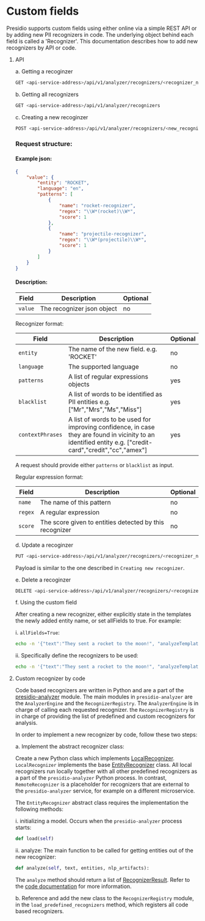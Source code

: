# Custom fields

Presidio supports custom fields using either online via a simple REST API or by adding new PII recognizers in code. The underlying object behind each field is called a 'Recognizer'. This documentation describes how to add new recognizers by API or code.

1. API

    a. Getting a recoginzer

    ```sh
    GET <api-service-address>/api/v1/analyzer/recognizers/<recognizer_name>
    ```

    b. Getting all recognizers

    ```sh
    GET <api-service-address>/api/v1/analyzer/recognizers
    ```

    c. Creating a new recoginzer

    ```sh
    POST <api-service-address>/api/v1/analyzer/recognizers/<new_recognizer_name>
    ```

    ### Request structure:

    #### Example json:

    ```json
    {
        "value": {
            "entity": "ROCKET",
            "language": "en",
            "patterns": [
                {
                    "name": "rocket-recognizer",
                    "regex": "\\W*(rocket)\\W*",
                    "score": 1
                },
                {
                    "name": "projectile-recognizer",
                    "regex": "\\W*(projectile)\\W*",
                    "score": 1
                }
            ]
        }
    }
    ```

    #### Description:

    | Field          | Description                                                       | Optional   |
    | -------------- | ----------------------------------------------------------------- | ---------- |
    | `value` | The recognizer json object                         | no        |

    Recognizer format:

    | Field          | Description                                                       | Optional   |
    | -------------- | ----------------------------------------------------------------- | ---------- |
    | `entity` | The name of the new field. e.g. 'ROCKET'                         | no        |
    | `language` | The supported language                         | no        |
    | `patterns` | A list of regular expressions objects                         | yes        |
    | `blacklist` | A list of words to be identified as PII entities e.g. ["Mr","Mrs","Ms","Miss"]                         | yes        |
    | `contextPhrases` | A list of words to be used for improving confidence, in case they are found in vicinity to an identified entity e.g. ["credit-card","credit","cc","amex"]                         | yes        |

    A request should provide either `patterns` or `blacklist` as input.


    Regular expression format:

    | Field          | Description                                                       | Optional   |
    | -------------- | ----------------------------------------------------------------- | ---------- |
    | `name` | The name of this pattern                         | no        |
    | `regex` | A regular expression                         | no        |
    | `score` | The score given to entities detected by this recognizer                         | no        |

    d. Update a recoginzer

    ```sh
    PUT <api-service-address>/api/v1/analyzer/recognizers/<recognizer_name>
    ```

    Payload is similar to the one described in  `Creating new recognizer`.

    e.  Delete a recoginzer

    ```sh
    DELETE <api-service-address>/api/v1/analyzer/recognizers/<recognizer_name>
    ```

    f. Using the custom field

    After creating a new recognizer, either explicitly state in the templates the newly added entity name, or set allFields to true. For example:

    i. `allFields=True`:

    ```sh
    echo -n '{"text":"They sent a rocket to the moon!", "analyzeTemplate":{"allFields":true}  }' | http <api-service-address>/api/v1/projects/<my-project>/analyze
    ```

    ii. Specifically define the recognizers to be used:

    ```sh
    echo -n '{"text":"They sent a rocket to the moon!", "analyzeTemplate":{"fields":[{"name": "ROCKET"}]}}' | http <api-service-address>/api/v1/projects/<my-project>/analyze    
    ```

2. Custom recognizer by code

    Code based recognizers are written in Python and are a part of the [presidio-analyzer]("../presidio-analyzer") module. The main modules in `presidio-analyzer` are the `AnalyzerEngine` and the `RecognizerRegistry`. The `AnalyzerEngine` is in charge of calling each requested recognizer. the `RecognizerRegistry` is in charge of providing the list of predefined and custom recognizers for analysis.

    In order to implement a new recognizer by code, follow these two steps:

    a. Implement the abstract recognizer class:

    Create a new Python class which implements [LocalRecognizer]("../presidio-analyzer/analyzer/local_recognizer.py"). `LocalRecognizer` implements the base [EntityRecognizer]("../presidio-analyzer/analyzer/entity_recognizer.py") class. All local recognizers run locally together with all other predefined recognizers as a part of the `presidio-analyzer` Python process. In contrast, `RemoteRecognizer` is a placeholder for recognizers that are external to the `presidio-analyzer` service, for example on a different microservice.

    The `EntityRecognizer` abstract class requires the implementation the following methods:

    i. initializing a model. Occurs when the `presidio-analyzer` process starts:

    ```python
    def load(self)
    ```

    ii. analyze: The main function to be called for getting entities out of the new recognizer:

    ```python
    def analyze(self, text, entities, nlp_artifacts):
    ```

    The `analyze` method should return a list of [RecognizerResult]("../presidio-analyzer/analyzer/recognizer_result.py"). Refer to the [code documentation]("../presidio-analyzer/analyzer/entity_recognizer.py") for more information.

    b. Reference and add the new class to the `RecognizerRegistry` module, in the `load_predefined_recognizers` method, which registers all code based recognizers.


    